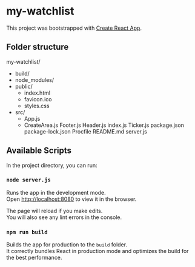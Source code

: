 # my-watchlist

This project was bootstrapped with [Create React App](https://github.com/facebook/create-react-app).

## Folder structure
my-watchlist/  
  - build/
  - node_modules/
- public/
  - index.html
  - favicon.ico
  - styles.css
- src/
  - App.js
  - CreateArea.js
    Footer.js
    Header.js
    index.js
    Ticker.js
   package.json
   package-lock.json
   Procfile
   README.md
   server.js

## Available Scripts

In the project directory, you can run:

### `node server.js`

Runs the app in the development mode.<br />
Open [http://localhost:8080](http://localhost:8080) to view it in the browser.

The page will reload if you make edits.<br />
You will also see any lint errors in the console.

### `npm run build`

Builds the app for production to the `build` folder.<br />
It correctly bundles React in production mode and optimizes the build for the best performance.
